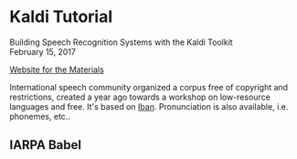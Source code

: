 # Kaldi Tutorial
Building Speech Recognition Systems with the Kaldi Toolkit  
February 15, 2017  

[Website for the Materials](http://kaldi-asr.org/ibt.html)

International speech community organized a corpus free of copyright and restrictions, created a year ago towards a workshop on low-resource languages and free. It's based on [Iban](https://en.wikipedia.org/wiki/Iban_language). Pronunciation is also available, i.e. phonemes, etc..

## IARPA Babel


